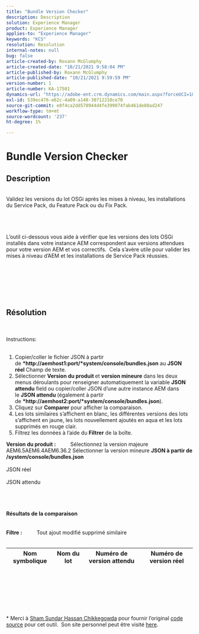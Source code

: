 ```yaml
---
title: "Bundle Version Checker"
description: Description
solution: Experience Manager
product: Experience Manager
applies-to: "Experience Manager"
keywords: "KCS"
resolution: Resolution
internal-notes: null
bug: false
article-created-by: Roxann McGlumphy
article-created-date: "10/21/2021 9:58:04 PM"
article-published-by: Roxann McGlumphy
article-published-date: "10/21/2021 9:59:59 PM"
version-number: 1
article-number: KA-17501
dynamics-url: "https://adobe-ent.crm.dynamics.com/main.aspx?forceUCI=1&pagetype=entityrecord&etn=knowledgearticle&id=101541f5-b932-ec11-b6e5-000d3a5ba97a"
exl-id: 539ec476-e62c-4a09-a148-30712210ce70
source-git-commit: e8f4ca2dd578944d4fe399074fab461de88ad247
workflow-type: tm+mt
source-wordcount: '237'
ht-degree: 1%

---
```


# Bundle Version Checker

## Description

<br>Validez les versions du lot OSGi après les mises à niveau, les installations du Service Pack, du Feature Pack ou du Fix Pack.<br><br><br><br><br>L’outil ci-dessous vous aide à vérifier que les versions des lots OSGi installés dans votre instance AEM correspondent aux versions attendues pour votre version AEM et vos correctifs.  Cela s’avère utile pour valider les mises à niveau d’AEM et les installations de Service Pack réussies.<br><br><br><br><br><br><br>

## Résolution

<br><br>Instructions:<br><br>
1. Copier/coller le fichier JSON à partir de <b>*http://aemhost1:port/*system/console/bundles.json</b> au <b>JSON réel </b>Champ de texte.
2. Sélectionner <b>Version du produit </b>et <b>version mineure</b> dans les deux menus déroulants pour renseigner automatiquement la variable <b>JSON attendu</b> field<b> </b>ou copier/coller JSON d’une autre instance AEM dans le <b>JSON attendu </b>(également à partir de <b>*http://aemhost2:port/*system/console/bundles.json</b>).
3. Cliquez sur <b>Comparer</b> pour afficher la comparaison.
4. Les lots similaires s’affichent en blanc, les différentes versions des lots s’affichent en jaune, les lots nouvellement ajoutés en aqua et les lots supprimés en rouge clair.
5. Filtrez les données à l’aide du <b>Filtrer</b> de la boîte.

<b>Version du produit :</b>          Sélectionnez la version majeure AEM6.5AEM6.4AEM6.36.2 Sélectionner la version mineure
<b>JSON à partir de /system/console/bundles.json</b><br><br>JSON réel <br><br>JSON attendu <br>
<br> <br><br><br><b>Résultats de la comparaison</b><br><br> <br><b>Filtre :</b>          Tout ajout modifié supprimé similaire     <br><br>

| Nom symbolique | Nom du lot | Numéro de version attendu | Numéro de version réel |
| --- | --- | --- | --- |

<br><br><br><br> <br><br>




\* Merci à [Sham Sundar Hassan Chikkegowda](https://www.linkedin.com/in/sham-sundar-hassan-chikkegowda-6b03a517) pour fournir l’original [code source](https://github.com/Schikkeg/schikkeg.github.io/blob/master/tools/coi.html) pour cet outil.  Son site personnel peut être visité [here](http://www.aemstuff.com/).
